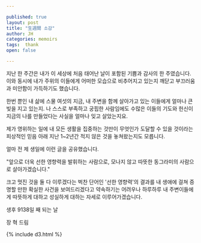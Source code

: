 ```yaml
---

published: true
layout: post
title: "生週間 소감"
author: JH
categories: memoirs
tags:  thank
open: false

---
```


지난 한 주간은 내가 이 세상에 처음 태어난 날이 포함된 기쁨과 감사의 한 주였습니다. 이와 동시에 내가 주위의 이들에게 어떠한 모습으로 비추어지고 있는지 깨닫고 부끄러움과 미안함이 가득하기도 했습니다.

한번 뿐인 내 삶에 스물 여섯의 지금, 내 주변을 함께 살아가고 있는 이들에게 얼마나 큰 빚을 지고 있는지. 나 스스로 부족하고 궁핍한 사람임에도 수많은 이들의 기도와 헌신이 지금의 나를 만들었다는 사실을 얼마나 잊고 살았는지요.

제가 영위하는 일에 내 모든 생활을 집중하는 것만이 무엇인가 도달할 수 있을 것이라는 피상적인 믿음 아래 지난 1~2년간 적지 않은 것을 놓쳐왔는지도 모릅니다.

얼마 전 제 생일에 이런 글을 공유했습니다.

"앞으로 더욱 선한 영향력을 발휘하는 사람으로, 모나지 않고 따뜻한 동그라미의 사람으로 살아가겠습니다."

크고 멋진 것을 둘 다 이루겠다는 벅찬 단어인 '선한 영향력'의 결과를 내 생애에 걸쳐 증명할 만한 확실한 사건을 보여드리겠다고 약속하기는 어려우나 하루하루 내 주변이들에게 따뜻하게 대하고 성실하게 대하는 자세로 이루어가겠습니다.

생후 9138일 째 되는 날

장 혁 드림

{% include d3.html %}
